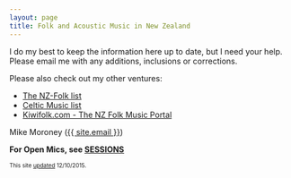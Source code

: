 ```yaml
---
layout: page
title: Folk and Acoustic Music in New Zealand
---
```


I do my best to keep the information here up to date, but I need your help. Please
email me with any additions, inclusions or corrections.

Please also check out my other ventures:

 * <a href="http://kiwifolk.com/mailman/listinfo/nz-folk_kiwifolk.com">The NZ-Folk list</a>
 * <a href="http://kiwifolk.com/mailman/listinfo/celtic-music_kiwifolk.com">Celtic Music list</a>
 * <a href="http://www.kiwifolk.com">Kiwifolk.com - The NZ Folk Music Portal</a>


Mike Moroney (<a href="MAILTO:{{ site.email }}">{{ site.email }}</a>)


<strong>For Open Mics, see <a href="/live_music/sessions.html">SESSIONS</a></strong>


<font size="1">
This site <a href="updates.html">updated</a> 12/10/2015.
</font>
